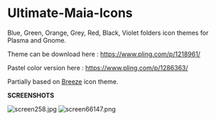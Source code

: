 # Ultimate-Maia-Icons
Blue, Green, Orange, Grey, Red, Black, Violet folders icon themes for Plasma and Gnome.

Theme can be download here : https://www.pling.com/p/1218961/

Pastel color version here : https://www.pling.com/p/1286363/

Partially based on <a href="https://github.com/KDE/breeze-icons">Breeze</a> icon theme.

<b>SCREENSHOTS</b>

<img src="https://www.cjoint.com/doc/19_11/IKDjkQsv8RR_screen258.jpg" alt="screen258.jpg" border="0" />

<img src="https://www.cjoint.com/doc/19_12/ILgjhJV3WqA_screen66147.png" alt="screen66147.png" border="0" />


